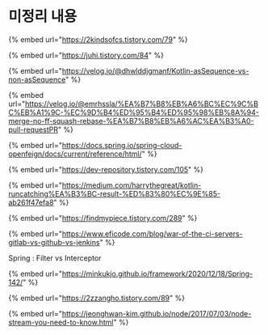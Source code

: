 # 미정리 내용

{% embed url="https://2kindsofcs.tistory.com/79" %}

{% embed url="https://juhi.tistory.com/84" %}

{% embed url="https://velog.io/@dhwlddjgmanf/Kotlin-asSequence-vs-non-asSequence" %}

{% embed url="https://velog.io/@emrhssla/%EA%B7%B8%EB%A6%BC%EC%9C%BC%EB%A1%9C-%EC%9D%B4%ED%95%B4%ED%95%98%EB%8A%94-merge-no-ff-squash-rebase-%EA%B7%B8%EB%A6%AC%EA%B3%A0-pull-requestPR" %}

{% embed url="https://docs.spring.io/spring-cloud-openfeign/docs/current/reference/html/" %}

{% embed url="https://dev-repository.tistory.com/105" %}

{% embed url="https://medium.com/harrythegreat/kotlin-runcatching%EA%B3%BC-result-%ED%83%80%EC%9E%85-ab261f47efa8" %}

{% embed url="https://findmypiece.tistory.com/289" %}

{% embed url="https://www.eficode.com/blog/war-of-the-ci-servers-gitlab-vs-github-vs-jenkins" %}



Spring : Filter vs Interceptor

{% embed url="https://minkukjo.github.io/framework/2020/12/18/Spring-142/" %}



{% embed url="https://2zzangho.tistory.com/89" %}



{% embed url="https://jeonghwan-kim.github.io/node/2017/07/03/node-stream-you-need-to-know.html" %}
